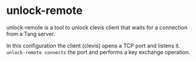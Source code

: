 unlock-remote
===========

unlock-remote is a tool to unlock clevis client that waits for a connection from a Tang server.

In this configuration the client (clevis) opens a TCP port and listens it.
`unlock-remote connects` the port and performs a key exchange operation.